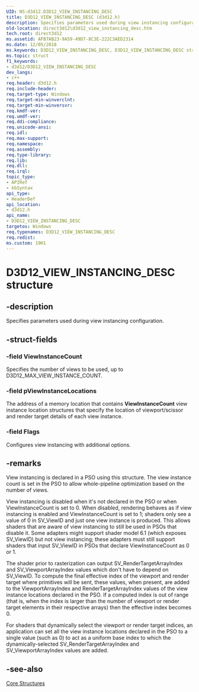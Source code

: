 ```yaml
---
UID: NS:d3d12.D3D12_VIEW_INSTANCING_DESC
title: D3D12_VIEW_INSTANCING_DESC (d3d12.h)
description: Specifies parameters used during view instancing configuration.
old-location: direct3d12\d3d12_view_instancing_desc.htm
tech.root: direct3d12
ms.assetid: AFB7AB23-9A59-49D7-8C3E-222C3AED2314
ms.date: 12/05/2018
ms.keywords: D3D12_VIEW_INSTANCING_DESC, D3D12_VIEW_INSTANCING_DESC structure, d3d12/D3D12_VIEW_INSTANCING_DESC, direct3d12.d3d12_view_instancing_desc
ms.topic: struct
f1_keywords:
- d3d12/D3D12_VIEW_INSTANCING_DESC
dev_langs:
- c++
req.header: d3d12.h
req.include-header: 
req.target-type: Windows
req.target-min-winverclnt: 
req.target-min-winversvr: 
req.kmdf-ver: 
req.umdf-ver: 
req.ddi-compliance: 
req.unicode-ansi: 
req.idl: 
req.max-support: 
req.namespace: 
req.assembly: 
req.type-library: 
req.lib: 
req.dll: 
req.irql: 
topic_type:
- APIRef
- kbSyntax
api_type:
- HeaderDef
api_location:
- d3d12.h
api_name:
- D3D12_VIEW_INSTANCING_DESC
targetos: Windows
req.typenames: D3D12_VIEW_INSTANCING_DESC
req.redist: 
ms.custom: 19H1
---
```


# D3D12_VIEW_INSTANCING_DESC structure


## -description


Specifies parameters used during view instancing configuration.


## -struct-fields




### -field ViewInstanceCount

Specifies the number of views to be used, up to D3D12_MAX_VIEW_INSTANCE_COUNT.
          


### -field pViewInstanceLocations

The address of a memory location that contains <b>ViewInstanceCount</b> view instance location structures that specify the location of viewport/scissor and render target details of each view instance. 
          


### -field Flags

Configures view instancing with additional options.
          


## -remarks



View instancing is declared in a PSO using this structure. The view instance count is set in the PSO to allow whole-pipeline optimization based on the number of views.

View instancing is disabled when it's not declared in the PSO or when ViewInstanceCount is set to 0. When disabled, rendering behaves as if view instancing is enabled and ViewInstanceCount is set to 1; shaders only see a value of 0 in SV_ViewID and just one view instance is produced. This allows shaders that are aware of view instancing to still be used in PSOs that disable it. Some adapters might support shader model 6.1 (which exposes SV_ViewID) but not view instancing; these adapters must still support shaders that input SV_ViewID in PSOs that declare ViewInstanceCount as 0 or 1.

The shader prior to rasterization can output SV_RenderTargetArrayIndex and SV_ViewportArrayIndex values which don't have to depend on SV_ViewID. To compute the final effective index of the viewport and render target where primitives will be sent, these values, when present, are added to the ViewportArrayIndex and RenderTargetArrayIndex values of the view instance locations declared in the PSO. If a computed index is out of range (that is, when the index is larger than the number of viewport or render target elements in their respective arrays) then the effective index becomes 0.

For shaders that dynamically select the viewport or render target indices, an application can set all the view instance locations declared in the PSO to a single value (such as 0) to act as a uniform base index to which the dynamically-selected SV_RenderTargetArrayIndex and SV_ViewportArrayIndex values are added.




## -see-also




<a href="https://docs.microsoft.com/windows/desktop/direct3d12/direct3d-12-structures">Core Structures</a>
 

 

